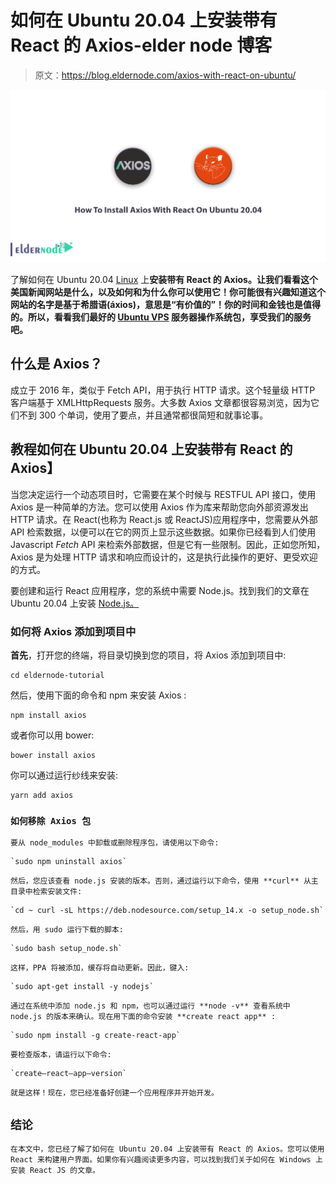 # 如何在 Ubuntu 20.04 上安装带有 React 的 Axios-elder node 博客

> 原文：<https://blog.eldernode.com/axios-with-react-on-ubuntu/>

![How To Install Axios With React On Ubuntu 20.04](img/d4edfc2a22c880bf62adc9fa2cf00f57.png)

了解如何在 Ubuntu 20.04 [Linux](https://blog.eldernode.com/tag/linux/) 上**安装带有 React 的 Axios。让我们看看这个美国新闻网站是什么，以及如何和为什么你可以使用它！你可能很有兴趣知道这个网站的名字是基于希腊语(áxios)，意思是“有价值的”！你的时间和金钱也是值得的。所以，看看我们最好的 [Ubuntu VPS](https://eldernode.com/ubuntu-vps/) 服务器操作系统包，享受我们的服务吧。**

## 什么是 Axios？

成立于 2016 年，类似于 Fetch API，用于执行 HTTP 请求。这个轻量级 HTTP 客户端基于 XMLHttpRequests 服务。大多数 Axios 文章都很容易浏览，因为它们不到 300 个单词，使用了要点，并且通常都很简短和就事论事。

## 教程如何在 Ubuntu 20.04 上安装带有 React 的 Axios】

当您决定运行一个动态项目时，它需要在某个时候与 RESTFUL API 接口，使用 Axios 是一种简单的方法。您可以使用 Axios 作为库来帮助您向外部资源发出 HTTP 请求。在 React(也称为 React.js 或 ReactJS)应用程序中，您需要从外部 API 检索数据，以便可以在它的网页上显示这些数据。如果你已经看到人们使用 Javascript *Fetch* API 来检索外部数据，但是它有一些限制。因此，正如您所知，Axios 是为处理 HTTP 请求和响应而设计的，这是执行此操作的更好、更受欢迎的方式。

要创建和运行 React 应用程序，您的系统中需要 Node.js。找到我们的文章在 Ubuntu 20.04 上安装 [Node.js。](https://blog.eldernode.com/install-and-config-node-js-on-ubuntu-20-04/)

### 如何将 Axios 添加到项目中

**首先**，打开您的终端，将目录切换到您的项目，将 Axios 添加到项目中:

```
cd eldernode-tutorial
```

然后，使用下面的命令和 npm 来安装 Axios :

```
npm install axios
```

或者你可以用 bower:

```
bower install axios
```

你可以通过运行纱线来安装:

```
yarn add axios 
```

### `如何移除 Axios 包`

`要从 node_modules 中卸载或删除程序包，请使用以下命令:`

```
`sudo npm uninstall axios`
```

`然后，您应该查看 node.js 安装的版本。否则，通过运行以下命令，使用 **curl** 从主目录中检索安装文件:`

```
`cd ~ curl -sL https://deb.nodesource.com/setup_14.x -o setup_node.sh`
```

`然后，用 sudo 运行下载的脚本:`

```
`sudo bash setup_node.sh`
```

`这样，PPA 将被添加，缓存将自动更新。因此，键入:`

```
`sudo apt-get install -y nodejs`
```

`通过在系统中添加 node.js 和 npm，也可以通过运行 **node -v** 查看系统中 node.js 的版本来确认。现在用下面的命令安装 **create react app** :`

```
`sudo npm install -g create-react-app`
```

`要检查版本，请运行以下命令:`

```
`create–react–app—version` 
```

`就是这样！现在，您已经准备好创建一个应用程序并开始开发。`

## `结论`

`在本文中，您已经了解了如何在 Ubuntu 20.04 上安装带有 React 的 Axios。您可以使用 React 来构建用户界面。如果你有兴趣阅读更多内容，可以找到我们关于如何在 Windows 上安装 React JS 的文章。`